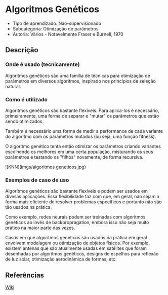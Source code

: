 # Algoritmos Genéticos

- Tipo de aprendizado: Não-supervisionado
- Subcategoria: Otimização de parâmetros
- Autoria: Vários - Notavelmente Fraser e Burnell, 1970

## Descrição

### Onde é usado (tecnicamente)

Algoritmos genéticos são uma família de técnicas para otimização de parâmetros em diversos algoritmos, inspirado nos princípios de seleção natural.

### Como é utilizado

Algoritmos genéticos são bastante flexíveis. Para aplica-los é necessário, primeiramente, uma forma de separar e "mutar" os parâmetros que estão sendo otimizados.

Também é necessário uma forma de medir a performance de cada variante do algoritmo com os parâmetros mutados (ou seja, uma função fitness).

O algoritmo genético tenta então otimizar os parâmetros criando variantes escolhendo os melhores em uma certa população, misturando os seus parâmetros e testando os "filhos" novamente, de forma recursiva.

![KNN](imgs/algoritmos geneticos.jpg)

### Exemplos de caso de uso

Algorítmos genéticos são bastante flexíveis e podem ser usados em divesas aplicações. Essa flexibilidade faz com que, em geral, não sejam a forma mais eficiente de resolver problemas específicos e portanto não são tão usados na prática.

Como exemplo, redes neurais podem ser treinadas com algoritmos genéticos ao invés de backpropragation, embora isso não seja muito prático na maior parte das vezes.

Casos em que algoritmos genéticos são usados na prática em geral envolvem modelagem ou otimização de objetos físicos. Por exemplo, existem antenas que são atualmente usadas em satélites que foram desenhadas por algoritmos genéticos, designs de espelhos para reflexão de luz solar, otimização aerodinâmica de formas, etc. 

## Referências

[Wiki](https://en.wikipedia.org/wiki/Genetic_algorithm)